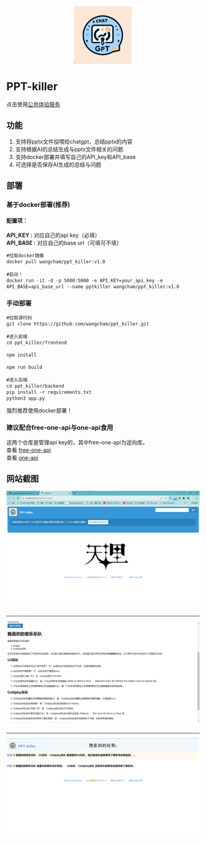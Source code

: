 <div align="center">
    <img src="./assets/OIG.jpg" style="width:150px"/>
</div>

# PPT-killer

点击使用[公共体验服务](https://www.pptkiller.top)

## 功能

1. 支持将pptx文件投喂给chatgpt，总结pptx的内容
2. 支持根据AI的总结生成与pptx文件相关的问题
3. 支持docker部署并填写自己的API_key和API_base
4. 可选择是否保存AI生成的总结与问题

## 部署

### 基于docker部署(推荐)

#### 配置项：

<strong>API_KEY :</strong>  对应自己的api key（必填）<br>
<strong>API_BASE :</strong> 对应自己的base url（可填可不填）

```
#拉取docker镜像
docker pull wangcham/ppt_killer:v1.0

#启动！
docker run -it -d -p 5000:5000 -e API_KEY=your_api_key -e API_BASE=api_base_url --name pptkiller wangcham/ppt_killer:v1.0
```

### 手动部署

```
#拉取源代码
git clone https://github.com/wangcham/ppt_killer.git

#进入前端
cd ppt_killer/frontend

npm install

npm run build

#进入后端
cd ppt_killer/backend
pip install -r requirements.txt
python3 app.py
```

<striong>强烈推荐使用docker部署！</strong>

### 建议配合free-one-api与one-api食用

这两个仓库是管理api key的，其中free-one-api为逆向库。<br>
查看 [free-one-api](https://github.com/RockChinQ/free-one-api)<br>
查看 [one-api](https://github.com/songquanpeng/one-api/)

## 网站截图
<img  src="./assets/1.png" style="margin-bottom:10px"/>
<hr>
<img src="./assets/2.png" style="margin-bottom:10px">
<hr>
<img src="./assets/3.png">

